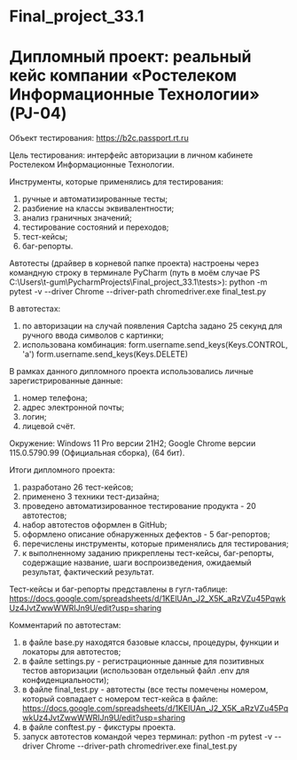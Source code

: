 # Final_project_33.1
# Дипломный проект: реальный кейс компании «Ростелеком Информационные Технологии» (PJ-04)

Объект тестирования: https://b2c.passport.rt.ru

Цель тестирования: интерфейс авторизации в личном кабинете Ростелеком Информационные Технологии.

Инструменты, которые применялись для тестирования: 
1) ручные и автоматизированные тесты;
2) разбиение на классы эквивалентности;
3) анализ граничных значений;
4) тестирование состояний и переходов;
5) тест-кейсы;
6) баг-репорты.

Автотесты (драйвер в корневой папке проекта) настроены через командную строку в терминале PyCharm
(путь в моём случае PS C:\Users\t-gum\PycharmProjects\Final_project_33.1\tests>):
python -m pytest -v --driver Chrome --driver-path chromedriver.exe final_test.py

В автотестах:
1) по авторизации на случай появления Captcha задано 25 секунд для ручного ввода символов с картинки;
2) использована комбинация:
   form.username.send_keys(Keys.CONTROL, 'a')
   form.username.send_keys(Keys.DELETE)

В рамках данного дипломного проекта использовались личные зарегистрированные данные:
1) номер телефона;
2) адрес электронной почты;
3) логин;
4) лицевой счёт.

Окружение: Windows 11 Pro версии 21H2; Google Chrome версии 115.0.5790.99 (Официальная сборка), (64 бит).

Итоги дипломного проекта:
1) разработано 26 тест-кейсов;
2) применено 3 техники тест-дизайна;
3) проведено автоматизированное тестирование продукта - 20 автотестов;
4) набор автотестов оформлен в GitHub;
5) оформлено описание обнаруженных дефектов - 5 баг-репортов;
6) перечислены инструменты, которые применялись для тестирования;
7) к выполненному заданию прикреплены тест-кейсы, баг-репорты, содержащие название, шаги воспроизведения, ожидаемый результат, фактический результат.

Тест-кейсы и баг-репорты представлены в гугл-таблице:
https://docs.google.com/spreadsheets/d/1KElUAn_J2_X5K_aRzVZu45PqwkUz4JvtZwwWWRIJn9U/edit?usp=sharing

Комментарий по автотестам:
1) в файле base.py находятся базовые классы, процедуры, функции и локаторы для автотестов;
2) в файле settings.py - регистрационные данные для позитивных тестов авторизации (использован отдельный файл .env для конфиденциальности);
3) в файле final_test.py - автотесты (все тесты помечены номером, который совпадает с номером тест-кейса в файле:
   https://docs.google.com/spreadsheets/d/1KElUAn_J2_X5K_aRzVZu45PqwkUz4JvtZwwWWRIJn9U/edit?usp=sharing
4) в файле conftest.py - фикстуры проекта.
5) запуск автотестов командой через терминал:
   python -m pytest -v --driver Chrome --driver-path chromedriver.exe final_test.py
